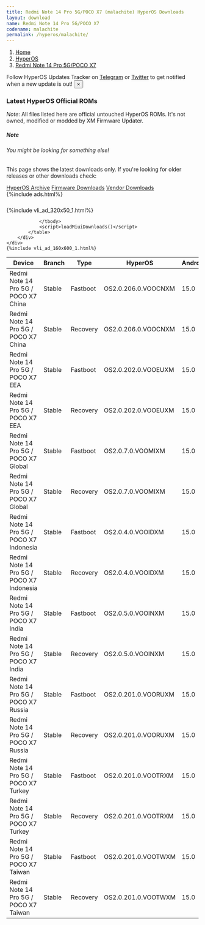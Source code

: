 ```yaml
---
title: Redmi Note 14 Pro 5G/POCO X7 (malachite) HyperOS Downloads
layout: download
name: Redmi Note 14 Pro 5G/POCO X7
codename: malachite
permalink: /hyperos/malachite/
---
```

<nav aria-label="breadcrumb">
    <ol class="breadcrumb">
        <li class="breadcrumb-item"><a href="/">Home</a></li>
        <li class="breadcrumb-item"><a href="/hyperos/">HyperOS</a></li>
        <li class="breadcrumb-item active" aria-current="page"><a href="/hyperos/malachite/">Redmi Note 14 Pro 5G/POCO X7</a></li>
    </ol>
</nav>
<div class="alert alert-primary alert-dismissible fade show" role="alert">
    Follow HyperOS Updates Tracker on <a href="https://t.me/MIUIUpdatesTracker" class="alert-link">Telegram</a>
     or <a href="https://twitter.com/MiFwUpdater" class="alert-link">Twitter</a> to get notified when a new update is out!
    <button type="button" class="close" data-dismiss="alert" aria-label="Close">
        <span aria-hidden="true">&times;</span>
    </button>
</div>

### Latest HyperOS Official ROMs
*Note*: All files listed here are official untouched HyperOS ROMs. It's not owned, modified or modded by XM Firmware Updater.
<div class="card">
  <div class="card-body">
    <h5 class="card-title">Note</h5>
    <h6 class="card-subtitle mb-2 text-muted">You might be looking for something else!</h6>
    <p class="card-text">This page shows the latest downloads only.
     If you're looking for older releases or other downloads check:</p>
    <a href="/archive/hyperos/malachite/" class="card-link">HyperOS Archive</a>
    <a href="/firmware/malachite/" class="card-link">Firmware Downloads</a>
    <a href="/vendor/malachite/" class="card-link">Vendor Downloads</a>
  </div>
</div>
{%include ads.html%}
<div class="row justify-content-center">
    <div class="col-10">
        <div class="table-responsive-md" style="margin-top: 25px;">
            {%include vli_ad_320x50_1.html%}
            <table id="miui" class="display dt-responsive nowrap compact table table-striped table-hover table-sm">
                <thead class="thead-dark">
                    <tr>
                        <th data-ref="device">Device</th>
                        <th data-ref="branch">Branch</th>
                        <th data-ref="type">Type</th>
                        <th data-ref="miui">HyperOS</th>
                        <th data-ref="android">Android</th>
                        <th data-ref="size">Size</th>
                        <th data-ref="size">Date</th>
                        <th data-ref="link">Link</th>
                    </tr>
                </thead>
                <tbody>
                <tr><td>Redmi Note 14 Pro 5G / POCO X7 China</td><td>Stable</td><td>Fastboot</td><td>OS2.0.206.0.VOOCNXM</td><td>15.0</td><td>8.9 GB</td><td>2025-07-10</td><td><a href="/hyperos/malachite/stable/OS2.0.206.0.VOOCNXM/">Download</a></td></tr>
<tr><td>Redmi Note 14 Pro 5G / POCO X7 China</td><td>Stable</td><td>Recovery</td><td>OS2.0.206.0.VOOCNXM</td><td>15.0</td><td>6.9 GB</td><td>2025-07-15</td><td><a href="/hyperos/malachite/stable/OS2.0.206.0.VOOCNXM/">Download</a></td></tr>
<tr><td>Redmi Note 14 Pro 5G / POCO X7 EEA</td><td>Stable</td><td>Fastboot</td><td>OS2.0.202.0.VOOEUXM</td><td>15.0</td><td>9.0 GB</td><td>2025-06-16</td><td><a href="/hyperos/malachite/stable/OS2.0.202.0.VOOEUXM/">Download</a></td></tr>
<tr><td>Redmi Note 14 Pro 5G / POCO X7 EEA</td><td>Stable</td><td>Recovery</td><td>OS2.0.202.0.VOOEUXM</td><td>15.0</td><td>6.2 GB</td><td>2025-06-20</td><td><a href="/hyperos/malachite/stable/OS2.0.202.0.VOOEUXM/">Download</a></td></tr>
<tr><td>Redmi Note 14 Pro 5G / POCO X7 Global</td><td>Stable</td><td>Fastboot</td><td>OS2.0.7.0.VOOMIXM</td><td>15.0</td><td>9.6 GB</td><td>2025-06-05</td><td><a href="/hyperos/malachite/stable/OS2.0.7.0.VOOMIXM/">Download</a></td></tr>
<tr><td>Redmi Note 14 Pro 5G / POCO X7 Global</td><td>Stable</td><td>Recovery</td><td>OS2.0.7.0.VOOMIXM</td><td>15.0</td><td>6.1 GB</td><td>2025-06-17</td><td><a href="/hyperos/malachite/stable/OS2.0.7.0.VOOMIXM/">Download</a></td></tr>
<tr><td>Redmi Note 14 Pro 5G / POCO X7 Indonesia</td><td>Stable</td><td>Fastboot</td><td>OS2.0.4.0.VOOIDXM</td><td>15.0</td><td>8.7 GB</td><td>2025-06-05</td><td><a href="/hyperos/malachite/stable/OS2.0.4.0.VOOIDXM/">Download</a></td></tr>
<tr><td>Redmi Note 14 Pro 5G / POCO X7 Indonesia</td><td>Stable</td><td>Recovery</td><td>OS2.0.4.0.VOOIDXM</td><td>15.0</td><td>6.0 GB</td><td>2025-06-17</td><td><a href="/hyperos/malachite/stable/OS2.0.4.0.VOOIDXM/">Download</a></td></tr>
<tr><td>Redmi Note 14 Pro 5G / POCO X7 India</td><td>Stable</td><td>Fastboot</td><td>OS2.0.5.0.VOOINXM</td><td>15.0</td><td>8.0 GB</td><td>2025-06-05</td><td><a href="/hyperos/malachite/stable/OS2.0.5.0.VOOINXM/">Download</a></td></tr>
<tr><td>Redmi Note 14 Pro 5G / POCO X7 India</td><td>Stable</td><td>Recovery</td><td>OS2.0.5.0.VOOINXM</td><td>15.0</td><td>5.9 GB</td><td>2025-06-17</td><td><a href="/hyperos/malachite/stable/OS2.0.5.0.VOOINXM/">Download</a></td></tr>
<tr><td>Redmi Note 14 Pro 5G / POCO X7 Russia</td><td>Stable</td><td>Fastboot</td><td>OS2.0.201.0.VOORUXM</td><td>15.0</td><td>9.5 GB</td><td>2025-07-04</td><td><a href="/hyperos/malachite/stable/OS2.0.201.0.VOORUXM/">Download</a></td></tr>
<tr><td>Redmi Note 14 Pro 5G / POCO X7 Russia</td><td>Stable</td><td>Recovery</td><td>OS2.0.201.0.VOORUXM</td><td>15.0</td><td>6.0 GB</td><td>2025-07-14</td><td><a href="/hyperos/malachite/stable/OS2.0.201.0.VOORUXM/">Download</a></td></tr>
<tr><td>Redmi Note 14 Pro 5G / POCO X7 Turkey</td><td>Stable</td><td>Fastboot</td><td>OS2.0.201.0.VOOTRXM</td><td>15.0</td><td>8.5 GB</td><td>2025-07-09</td><td><a href="/hyperos/malachite/stable/OS2.0.201.0.VOOTRXM/">Download</a></td></tr>
<tr><td>Redmi Note 14 Pro 5G / POCO X7 Turkey</td><td>Stable</td><td>Recovery</td><td>OS2.0.201.0.VOOTRXM</td><td>15.0</td><td>6.1 GB</td><td>2025-07-17</td><td><a href="/hyperos/malachite/stable/OS2.0.201.0.VOOTRXM/">Download</a></td></tr>
<tr><td>Redmi Note 14 Pro 5G / POCO X7 Taiwan</td><td>Stable</td><td>Fastboot</td><td>OS2.0.201.0.VOOTWXM</td><td>15.0</td><td>7.2 GB</td><td>2025-07-09</td><td><a href="/hyperos/malachite/stable/OS2.0.201.0.VOOTWXM/">Download</a></td></tr>
<tr><td>Redmi Note 14 Pro 5G / POCO X7 Taiwan</td><td>Stable</td><td>Recovery</td><td>OS2.0.201.0.VOOTWXM</td><td>15.0</td><td>6.0 GB</td><td>2025-07-17</td><td><a href="/hyperos/malachite/stable/OS2.0.201.0.VOOTWXM/">Download</a></td></tr>

                </tbody>
                <script>loadMiuiDownloads()</script>
            </table>
        </div>
    </div>
    {%include vli_ad_160x600_1.html%}
</div>
